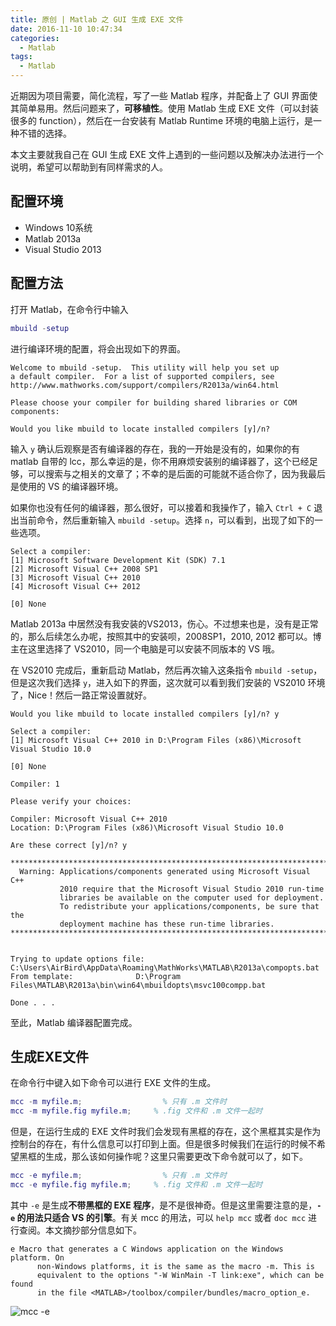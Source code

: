 ```yaml
---
title: 原创 | Matlab 之 GUI 生成 EXE 文件
date: 2016-11-10 10:47:34
categories:
  - Matlab
tags:
  - Matlab
---
```


近期因为项目需要，简化流程，写了一些 Matlab 程序，并配备上了 GUI 界面使其简单易用。然后问题来了，**可移植性**。使用 Matlab 生成 EXE 文件（可以封装很多的 function），然后在一台安装有 Matlab Runtime 环境的电脑上运行，是一种不错的选择。

本文主要就我自己在 GUI 生成 EXE 文件上遇到的一些问题以及解决办法进行一个说明，希望可以帮助到有同样需求的人。

<!--more-->

## 配置环境 ##

* Windows 10系统
* Matlab 2013a
* Visual Studio 2013

## 配置方法 ##

打开 Matlab，在命令行中输入
```matlab
mbuild -setup
```
进行编译环境的配置，将会出现如下的界面。
```
Welcome to mbuild -setup.  This utility will help you set up  
a default compiler.  For a list of supported compilers, see  
http://www.mathworks.com/support/compilers/R2013a/win64.html 
 
Please choose your compiler for building shared libraries or COM components: 
 
Would you like mbuild to locate installed compilers [y]/n? 
```
输入 `y` 确认后观察是否有编译器的存在，我的一开始是没有的，如果你的有 matlab 自带的 lcc，那么幸运的是，你不用麻烦安装别的编译器了，这个已经足够，可以搜索与之相关的文章了；不幸的是后面的可能就不适合你了，因为我最后是使用的 VS 的编译器环境。

如果你也没有任何的编译器，那么很好，可以接着和我操作了，输入 `Ctrl + C` 退出当前命令，然后重新输入 `mbuild -setup`。选择 `n`，可以看到，出现了如下的一些选项。
```
Select a compiler: 
[1] Microsoft Software Development Kit (SDK) 7.1 
[2] Microsoft Visual C++ 2008 SP1 
[3] Microsoft Visual C++ 2010 
[4] Microsoft Visual C++ 2012 
 
[0] None 
```
Matlab 2013a 中居然没有我安装的VS2013，伤心。不过想来也是，没有是正常的，那么后续怎么办呢，按照其中的安装呗，2008SP1，2010, 2012 都可以。博主在这里选择了 VS2010，同一个电脑是可以安装不同版本的 VS 哦。

在 VS2010 完成后，重新启动 Matlab，然后再次输入这条指令 `mbuild -setup`，但是这次我们选择 `y`，进入如下的界面，这次就可以看到我们安装的 VS2010 环境了，Nice！然后一路正常设置就好。
```
Would you like mbuild to locate installed compilers [y]/n? y
 
Select a compiler: 
[1] Microsoft Visual C++ 2010 in D:\Program Files (x86)\Microsoft Visual Studio 10.0 
 
[0] None 
 
Compiler: 1
 
Please verify your choices: 
 
Compiler: Microsoft Visual C++ 2010  
Location: D:\Program Files (x86)\Microsoft Visual Studio 10.0 
 
Are these correct [y]/n? y
 
**************************************************************************** 
  Warning: Applications/components generated using Microsoft Visual C++      
           2010 require that the Microsoft Visual Studio 2010 run-time       
           libraries be available on the computer used for deployment.       
           To redistribute your applications/components, be sure that the    
           deployment machine has these run-time libraries.                  
**************************************************************************** 
 
 
Trying to update options file: C:\Users\AirBird\AppData\Roaming\MathWorks\MATLAB\R2013a\compopts.bat 
From template:              D:\Program Files\MATLAB\R2013a\bin\win64\mbuildopts\msvc100compp.bat 
 
Done . . . 
```

至此，Matlab 编译器配置完成。

## 生成EXE文件 ##

在命令行中键入如下命令可以进行 EXE 文件的生成。

```matlab
mcc -m myfile.m;		          % 只有 .m 文件时
mcc -m myfile.fig myfile.m;		% .fig 文件和 .m 文件一起时 
```

但是，在运行生成的 EXE 文件时我们会发现有黑框的存在，这个黑框其实是作为控制台的存在，有什么信息可以打印到上面。但是很多时候我们在运行的时候不希望黑框的生成，那么该如何操作呢？这里只需要更改下命令就可以了，如下。
```matlab
mcc -e myfile.m;		          % 只有 .m 文件时
mcc -e myfile.fig myfile.m;		% .fig 文件和 .m 文件一起时 
```
其中 `-e` 是生成**不带黑框的 EXE 程序**，是不是很神奇。但是这里需要注意的是，**`-e` 的用法只适合 VS 的引擎**。有关 mcc 的用法，可以 `help mcc` 或者 `doc mcc` 进行查阅。本文摘抄部分信息如下。
```
e Macro that generates a C Windows application on the Windows platform. On  
      non-Windows platforms, it is the same as the macro -m. This is  
      equivalent to the options "-W WinMain -T link:exe", which can be found  
      in the file <MATLAB>/toolbox/compiler/bundles/macro_option_e.    

```

![mcc -e](https://airbird-1252162485.cos.ap-shanghai.myqcloud.com/20160609-matlab-gui2exe-mcce.png)
